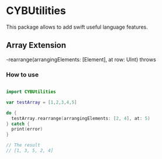 # CYBUtilities
This package allows to add swift useful language features.

## Array Extension
-rearrange(arrangingElements: [Element], at row: UInt) throws

### How to use
```swift

import CYBUtilities

var testArray = [1,2,3,4,5]

do {
  testArray.rearrange(arrangingElements: [2, 4], at: 5)
} catch {
  print(error)
}

// The result
// [1, 3, 5, 2, 4]


```
